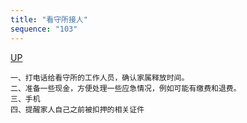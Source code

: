 ```yaml
---
title: "看守所接人"
sequence: "103"
---
```


[UP](/law/law-index.html)


```text
一、打电话给看守所的工作人员，确认家属释放时间。
二、准备一些现金，方便处理一些应急情况，例如可能有缴费和退费。
三、手机
四、提醒家人自己之前被扣押的相关证件
```
